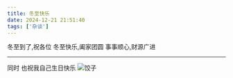 ```yaml
---
title: 冬至快乐
date: 2024-12-21 21:51:40
tags: ['杂谈']
---
```


冬至到了,祝各位
冬至快乐,阖家团圆
事事顺心,财源广进

---

同时
也祝我自己生日快乐
![饺子](https://s2.loli.net/2024/12/21/lo6OjDv3VWqecbM.jpg)
